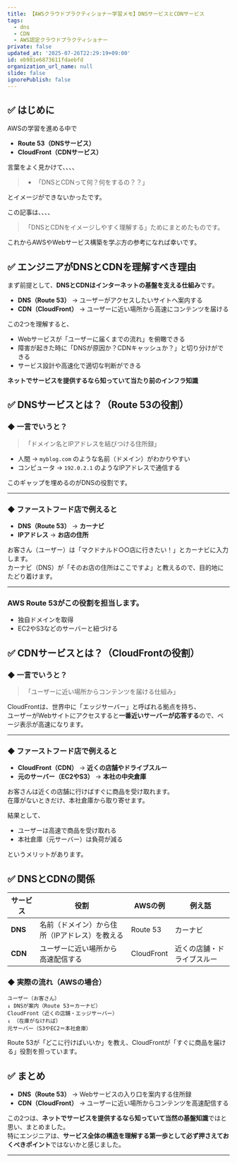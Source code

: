 ```yaml
---
title: 【AWSクラウドプラクティショナー学習メモ】DNSサービスとCDNサービス
tags:
  - dns
  - CDN
  - AWS認定クラウドプラクティショナー
private: false
updated_at: '2025-07-26T22:29:19+09:00'
id: eb981e6873611fdaebfd
organization_url_name: null
slide: false
ignorePublish: false
---
```

## ✅ はじめに

AWSの学習を進める中で
- **Route 53（DNSサービス）**
- **CloudFront（CDNサービス）**

言葉をよく見かけて、、、、  
  
>- 「DNSとCDNって何？何をするの？？」 

とイメージができないかったです。


この記事は、、、、
>「DNSとCDNをイメージしやすく理解する」ためにまとめたものです。  

これからAWSやWebサービス構築を学ぶ方の参考になれば幸いです。


## ✅ エンジニアがDNSとCDNを理解すべき理由

まず前提として、**DNSとCDNはインターネットの基盤を支える仕組み**です。  

- **DNS（Route 53）** 
→ ユーザーがアクセスしたいサイトへ案内する  
- **CDN（CloudFront）** 
→ ユーザーに近い場所から高速にコンテンツを届ける  

この2つを理解すると、  

- Webサービスが「ユーザーに届くまでの流れ」を俯瞰できる  
- 障害が起きた時に「DNSが原因か？CDNキャッシュか？」と切り分けができる  
- サービス設計や高速化で適切な判断ができる

**ネットでサービスを提供するなら知っていて当たり前のインフラ知識**


## ✅ DNSサービスとは？（Route 53の役割）

### ◆ 一言でいうと？
>「ドメイン名とIPアドレスを結びつける住所録」

- 人間 → `myblog.com` のような名前（ドメイン）がわかりやすい  
- コンピュータ → `192.0.2.1` のようなIPアドレスで通信する  

このギャップを埋めるのがDNSの役割です。

---

### ◆ ファーストフード店で例えると

- **DNS（Route 53）** → **カーナビ**  
- **IPアドレス** → **お店の住所**  

お客さん（ユーザー）は「マクドナルド○○店に行きたい！」とカーナビに入力します。  
カーナビ（DNS）が「そのお店の住所はここですよ」と教えるので、目的地にたどり着けます。

---

### AWS Route 53がこの役割を担当します。  
- 独自ドメインを取得
- EC2やS3などのサーバーと紐づける

## ✅ CDNサービスとは？（CloudFrontの役割）

### ◆ 一言でいうと？
>「ユーザーに近い場所からコンテンツを届ける仕組み」

CloudFrontは、世界中に「エッジサーバー」と呼ばれる拠点を持ち、  
ユーザーがWebサイトにアクセスすると**一番近いサーバーが応答する**ので、ページ表示が高速になります。

---

### ◆ ファーストフード店で例えると

- **CloudFront（CDN）** → **近くの店舗やドライブスルー**  
- **元のサーバー（EC2やS3）** → **本社の中央倉庫**  

お客さんは近くの店舗に行けばすぐに商品を受け取れます。  
在庫がないときだけ、本社倉庫から取り寄せます。  

結果として、  
- ユーザーは高速で商品を受け取れる  
- 本社倉庫（元サーバー）は負荷が減る  

というメリットがあります。


## ✅ DNSとCDNの関係

| サービス | 役割 | AWSの例 | 例え話 |
|----------|------|---------|--------|
| **DNS** | 名前（ドメイン）から住所（IPアドレス）を教える | Route 53 | カーナビ |
| **CDN** | ユーザーに近い場所から高速配信する | CloudFront | 近くの店舗・ドライブスルー |


### ◆ 実際の流れ（AWSの場合）
```
ユーザー（お客さん）
↓ DNSが案内（Route 53＝カーナビ）
CloudFront（近くの店舗・エッジサーバー）
↓ （在庫がなければ）
元サーバー（S3やEC2＝本社倉庫）
```

Route 53が「どこに行けばいいか」を教え、CloudFrontが「すぐに商品を届ける」役割を担っています。

## ✅ まとめ

- **DNS（Route 53）** → Webサービスの入り口を案内する住所録  
- **CDN（CloudFront）** → ユーザーに近い場所からコンテンツを高速配信する  

この2つは、**ネットでサービスを提供するなら知っていて当然の基盤知識**ではと思い、まとめました。  
特にエンジニアは、**サービス全体の構造を理解する第一歩として必ず押さえておくべきポイント**ではないかと感じました。

---
